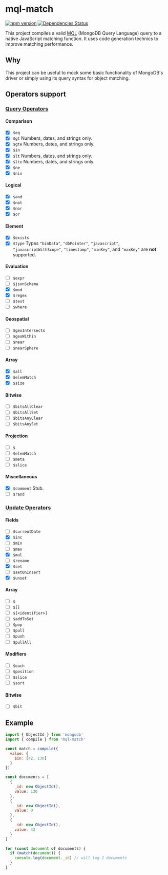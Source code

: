 # mql-match

[![npm version](https://badge.fury.io/js/mql-match.svg)](https://badge.fury.io/js/mql-match)
[![Dependencies Status](https://david-dm.org/greguz/mql-match.svg)](https://david-dm.org/greguz/mql-match.svg)

This project compiles a valid [MQL](https://docs.mongodb.com/manual/tutorial/query-documents/) (MongoDB Query Language) query to a native JavaScript matching function. It uses code generation technics to improve matching performance.

## Why

This project can be useful to mock some basic functionality of MongoDB's driver or simply using its query syntax for object matching.

## Operators support

### [Query Operators](https://docs.mongodb.com/manual/reference/operator/query/)

#### Comparison

- [x] `$eq`
- [x] `$gt` Numbers, dates, and strings only.
- [x] `$gte` Numbers, dates, and strings only.
- [x] `$in`
- [x] `$lt` Numbers, dates, and strings only.
- [x] `$lte` Numbers, dates, and strings only.
- [x] `$ne`
- [x] `$nin`

#### Logical

- [x] `$and`
- [x] `$not`
- [x] `$nor`
- [x] `$or`

#### Element

- [x] `$exists`
- [x] `$type` Types `"binData"`, `"dbPointer"`, `"javascript"`, `"javascriptWithScope"`, `"timestamp"`, `"minKey"`, and `"maxKey"` are **not** supported.

#### Evaluation

- [ ] `$expr`
- [ ] `$jsonSchema`
- [x] `$mod`
- [x] `$regex`
- [ ] `$text`
- [ ] `$where`

#### Geospatial

- [ ] `$geoIntersects`
- [ ] `$geoWithin`
- [ ] `$near`
- [ ] `$nearSphere`

#### Array

- [x] `$all`
- [x] `$elemMatch`
- [x] `$size`

#### Bitwise

- [ ] `$bitsAllClear`
- [ ] `$bitsAllSet`
- [ ] `$bitsAnyClear`
- [ ] `$bitsAnySet`

#### Projection

- [ ] `$`
- [ ] `$elemMatch`
- [ ] `$meta`
- [ ] `$slice`

#### Miscellaneous

- [x] `$comment` Stub.
- [ ] `$rand`

### [Update Operators](https://www.mongodb.com/docs/manual/reference/operator/update/)

#### Fields

- [ ] `$currentDate`
- [x] `$inc`
- [ ] `$min`
- [ ] `$max`
- [x] `$mul`
- [ ] `$rename`
- [x] `$set`
- [ ] `$setOnInsert`
- [x] `$unset`

#### Array

- [ ] `$`
- [ ] `$[]`
- [ ] `$[<identifier>]`
- [ ] `$addToSet`
- [ ] `$pop`
- [ ] `$pull`
- [ ] `$push`
- [ ] `$pullAll`

#### Modifiers

- [ ] `$each`
- [ ] `$position`
- [ ] `$slice`
- [ ] `$sort`

#### Bitwise

- [ ] `$bit`

## Example

```javascript
import { ObjectId } from 'mongodb'
import { compile } from 'mql-match'

const match = compile({
  value: {
    $in: [42, 130]
  }
})

const documents = [
  {
    _id: new ObjectId(),
    value: 130
  },
  {
    _id: new ObjectId(),
    value: 0
  },
  {
    _id: new ObjectId(),
    value: 42
  }
]

for (const document of documents) {
  if (match(document)) {
    console.log(document._id) // will log 2 documents
  }
}
```
